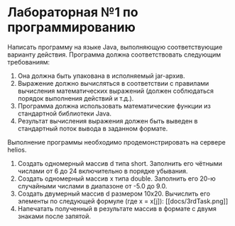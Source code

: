 # Лабораторная №1 по программированию

Написать программу на языке Java, выполняющую соответствующие варианту действия. Программа должна соответствовать следующим требованиям:

1. Она должна быть упакована в исполняемый jar-архив.
2. Выражение должно вычисляться в соответствии с правилами вычисления математических выражений (должен соблюдаться порядок выполнения действий и т.д.).
3. Программа должна использовать математические функции из стандартной библиотеки Java.
4. Результат вычисления выражения должен быть выведен в стандартный поток вывода в заданном формате.

Выполнение программы необходимо продемонстрировать на сервере helios.

1. Создать одномерный массив d типа short. Заполнить его чётными числами от 6 до 24 включительно в порядке убывания.
2. Создать одномерный массив x типа double. Заполнить его 20-ю случайными числами в диапазоне от -5.0 до 9.0.
3. Создать двумерный массив d размером 10x20. Вычислить его элементы по следующей формуле (где x = x[j]):
[[docs/3rdTask.png]]
4. Напечатать полученный в результате массив в формате с двумя знаками после запятой.

